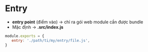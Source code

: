 # Entry

* **entry point** (điểm vào) -> chỉ ra gói web module cần được bundle
* Mặc định -> **.src/index.js**

```js
module.exports = {
   entry: './path/ti/my/entry/file.js',
}
```


